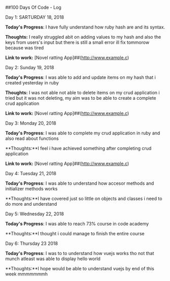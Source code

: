 ##100 Days Of Code - Log

 Day 1: SARTURDAY 18, 2018 


**Today's Progress**: I have fully understand how ruby hash are and its syntax.

**Thoughts:** I really struggled abit on adding values to my hash and also the keys from users's input but there is still a small error ill fix tommorow because was tired

**Link to work:** [Novel ratting App]##(http://www.example.c)

Day 2: Sunday 19, 2018 


**Today's Progress**: I was able to add and update items on my hash that i created yesterday in ruby 

**Thoughts:** I was not able not able to delete items on my crud application i  tried but it was not deleting, my aim was to be able to create a complete crud application

**Link to work:** [Novel ratting App]##(http://www.example.c)


Day 3: Monday 20, 2018 


**Today's Progress**: I was able to complete my crud application in ruby and also read about functions

**Thoughts:**I feel i have achieved something after completing crud application 

**Link to work:** [Novel ratting App]##(http://www.example.c)


Day 4: Tuesday 21, 2018 


**Today's Progress**: I was able to understand how accesor methods and initializer methods works

**Thoughts:**I have covered just so little on objects and classes i need to do more and understand 

Day 5: Wednesday 22, 2018 


**Today's Progress**: I was able to reach 73% course in code academy

**Thoughts:**I thought i could manage to finish the entire course

Day 6: Thursday 23 2018 


**Today's Progress**: I was to to understand how vuejs works tho not that munch atleast was able to display hello world

**Thoughts:**I  hope would be able to understand vuejs by end of this week mmmmmmmh